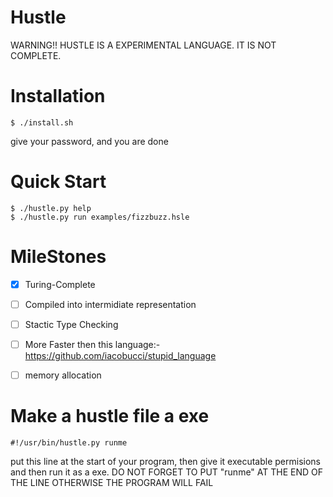 # Hustle

WARNING!! HUSTLE IS A EXPERIMENTAL LANGUAGE. IT IS NOT COMPLETE.

# Installation
```console
$ ./install.sh 
```
give your password, and you are done

# Quick Start

```console
$ ./hustle.py help
$ ./hustle.py run examples/fizzbuzz.hsle
```

# MileStones
- [x] Turing-Complete
- [ ] Compiled into intermidiate representation
- [ ] Stactic Type Checking
- [ ] More Faster then this language:- https://github.com/iacobucci/stupid_language
- [ ] memory allocation


# Make a hustle file a exe

```example
#!/usr/bin/hustle.py runme 
```
put this line at the start of your program, then give it 
executable permisions and then run it as a exe.
DO NOT FORGET TO PUT "runme" AT THE END OF THE LINE OTHERWISE THE PROGRAM WILL FAIL


